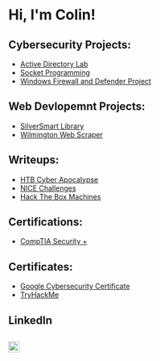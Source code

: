 <h1>Hi, I'm Colin!</h1>

<h2>Cybersecurity Projects:</h2>

- [Active Directory Lab](https://github.com/ColChoqCWC/Active_Directory_Lab)
- [Socket Programming](https://github.com/ColChoqCWC/Socket_Programming)
- [Windows Firewall and Defender Project](https://github.com/ColChoqCWC/Windows_Defender_Firewall)

<h2>Web Devlopemnt Projects:</h2>

- [SilverSmart Library](https://github.com/morganglis/SilverSmart-Library)
- [Wilmington Web Scraper](https://github.com/ColChoqCWC/UNCW_WebScraper)

<h2>Writeups:</h2>

- [HTB Cyber Apocalypse](https://github.com/ColChoqCWC/HTB_Cyber_Apoc_2024)
- [NICE Challenges](https://github.com/ColChoqCWC/NICE_Challenges)
- [Hack The Box Machines]()

<h2>Certifications:</h2>

- [CompTIA Security +](https://www.credly.com/badges/4d23c75b-2bb1-4737-860b-926d3418bebc/public_url)
<!--- [Azure]()
- [AWS]()
- [Cisco CCNA]()
- [CompTIA CySa +]()
- [HTB CDSA]()
- [HTB CPTS]()-->

<h2>Certificates:</h2>

- [Google Cybersecurity Certificate](https://www.coursera.org/account/accomplishments/professional-cert/6MTNJZG48PLH)
- [TryHackMe](https://github.com/ColChoqCWC/TryHackMe_Completions)
<!--- [Google IT Support Professional Certificate]()
- [Microsoft Cybersecurity Analyst Professional Certificate]()-->

<h2>LinkedIn<h2>

[<img align="left" alt="Colin | LinkedIn" width="22px" src="https://cdn.jsdelivr.net/npm/simple-icons@v3/icons/linkedin.svg" />][linkedin]

[linkedin]: https://www.linkedin.com/in/colin-choquette
